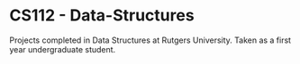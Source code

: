# CS112 - Data-Structures

Projects completed in Data Structures at Rutgers University. Taken as a first year undergraduate student.
